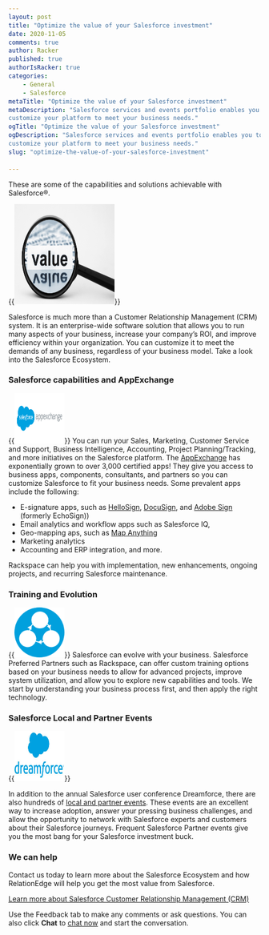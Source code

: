 ```yaml
---
layout: post
title: "Optimize the value of your Salesforce investment"
date: 2020-11-05
comments: true
author: Racker
published: true
authorIsRacker: true
categories:
    - General
    - Salesforce
metaTitle: "Optimize the value of your Salesforce investment"
metaDescription: "Salesforce services and events portfolio enables you to
customize your platform to meet your business needs."
ogTitle: "Optimize the value of your Salesforce investment"
ogDescription: "Salesforce services and events portfolio enables you to
customize your platform to meet your business needs."
slug: "optimize-the-value-of-your-salesforce-investment"

---
```


These are some of the capabilities and solutions achievable with Salesforce&reg;.

<!--more-->

{{<img src="value.jpg" title="" width="200" height="200" alt="">}}

Salesforce is much more than a Customer Relationship Management (CRM) system. It
is an enterprise-wide software solution that allows you to run many aspects of
your business, increase your company’s ROI, and improve efficiency within your
organization. You can customize it to meet the demands of any business,
regardless of your business model. Take a look into the Salesforce Ecosystem.
</br>

### Salesforce capabilities and AppExchange

{{<img src="appexchange.png" title="" width="100" height="100" alt="" class="image-right">}}
You can run your Sales, Marketing, Customer Service and Support,
Business Intelligence, Accounting, Project Planning/Tracking, and more initiatives on the
Salesforce platform. The [AppExchange](https://appexchange.salesforce.com/) has
exponentially grown to over 3,000 certified apps! They give you access to
business apps, components, consultants, and partners so you can customize
Salesforce to fit your business needs. Some prevalent apps include the following:

- E-signature apps, such as [HelloSign](http://www.hellosign.com/),
  [DocuSign](https://www.docusign.com/), and [Adobe Sign](https://acrobat.adobe.com/us/en/sign.html) (formerly EchoSign))
- Email analytics and workflow apps such as Salesforce IQ, 
- Geo-mapping aps, such as [Map Anything](http://mapanything.com/)
- Marketing analytics
- Accounting and ERP integration, and more. 

Rackspace can help you with implementation, new enhancements, ongoing projects, and recurring Salesforce maintenance.</br>

### Training and Evolution

{{<img src="training.png" title="" width="100" height="100" alt="" class="image-left">}}
Salesforce can evolve with your business. Salesforce Preferred Partners such as
Rackspace, can offer custom training options based on your business needs to
allow for advanced projects, improve system utilization, and allow you to
explore new capabilities and tools. We start by understanding your business
process first, and then apply the right technology.</br>

### Salesforce Local and Partner Events

{{<img src="dreamforce.jpg" title="" alt="" width="100" height="100"  class="image-right">}}

In addition to the annual Salesforce user conference Dreamforce, there are also
hundreds of [local and partner events](http://www.salesforce.com/events/). 
These events are an excellent way to
increase adoption, answer your pressing business challenges, and allow the
opportunity to network with Salesforce experts and customers about their
Salesforce journeys. Frequent Salesforce Partner events give you
the most bang for your Salesforce investment buck.
</br>

### We can help

Contact us today to learn more about the Salesforce Ecosystem and how
RelationEdge will help you get the most value from Salesforce.

<a class="cta purple" id="cta" href="https://www.rackspace.com/salesforce">Learn more about Salesforce Customer Relationship Management (CRM)</a>

Use the Feedback tab to make any comments or ask questions. You can also click
**Chat** to [chat now](https://www.rackspace.com/) and start the conversation.
